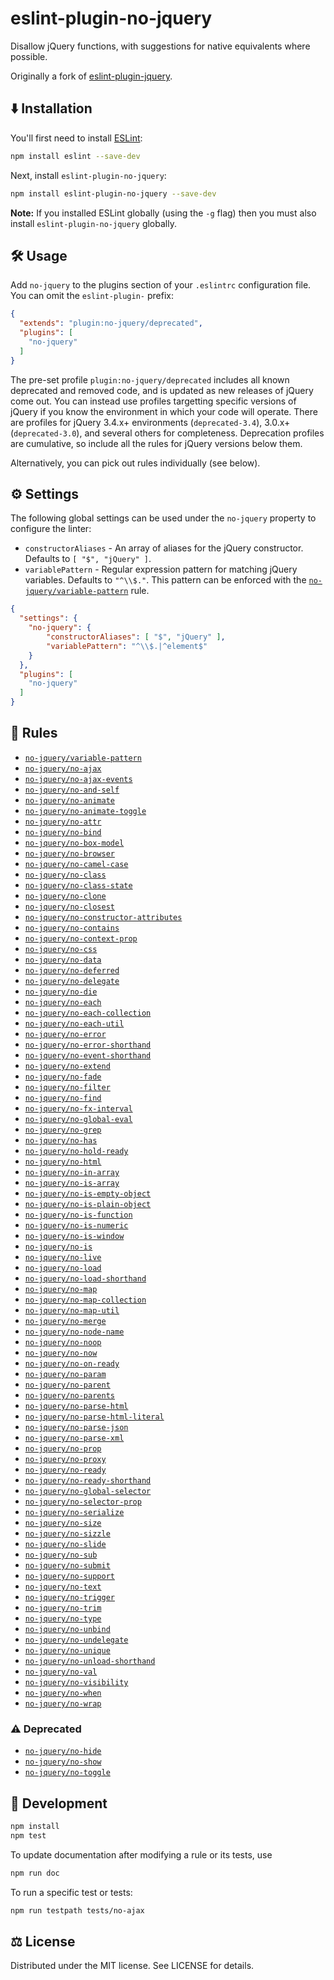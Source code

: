 # eslint-plugin-no-jquery

Disallow jQuery functions, with suggestions for native equivalents where possible.

Originally a fork of [eslint-plugin-jquery](https://github.com/dgraham/eslint-plugin-jquery/).

## ⬇️ Installation

You'll first need to install [ESLint](http://eslint.org):

```sh
npm install eslint --save-dev
```

Next, install `eslint-plugin-no-jquery`:

```sh
npm install eslint-plugin-no-jquery --save-dev
```

**Note:** If you installed ESLint globally (using the `-g` flag) then you must also install `eslint-plugin-no-jquery` globally.

## 🛠️ Usage

Add `no-jquery` to the plugins section of your `.eslintrc` configuration file. You can omit the `eslint-plugin-` prefix:

```json
{
  "extends": "plugin:no-jquery/deprecated",
  "plugins": [
    "no-jquery"
  ]
}
```

The pre-set profile `plugin:no-jquery/deprecated` includes all known deprecated and removed code, and is updated as new releases of jQuery come out. You can instead use profiles targetting specific versions of jQuery if you know the environment in which your code will operate. There are profiles for jQuery 3.4.x+ environments (`deprecated-3.4`), 3.0.x+ (`deprecated-3.0`), and several others for completeness. Deprecation profiles are cumulative, so include all the rules for jQuery versions below them.

Alternatively, you can pick out rules individually (see below).

## ⚙️ Settings

The following global settings can be used under the `no-jquery` property to configure the linter:

* `constructorAliases` - An array of aliases for the jQuery constructor. Defaults to `[ "$", "jQuery" ]`.
* `variablePattern` - Regular expression pattern for matching jQuery variables. Defaults to `"^\\$."`. This pattern can be enforced with the [`no-jquery/variable-pattern`](docs/variable-pattern.md) rule.

```json
{
  "settings": {
    "no-jquery": {
        "constructorAliases": [ "$", "jQuery" ],
        "variablePattern": "^\\$.|^element$"
    }
  },
  "plugins": [
    "no-jquery"
  ]
}
```

## 📖 Rules

* [`no-jquery/variable-pattern`](docs/variable-pattern.md)
* [`no-jquery/no-ajax`](docs/no-ajax.md)
* [`no-jquery/no-ajax-events`](docs/no-ajax-events.md)
* [`no-jquery/no-and-self`](docs/no-and-self.md)
* [`no-jquery/no-animate`](docs/no-animate.md)
* [`no-jquery/no-animate-toggle`](docs/no-animate-toggle.md)
* [`no-jquery/no-attr`](docs/no-attr.md)
* [`no-jquery/no-bind`](docs/no-bind.md)
* [`no-jquery/no-box-model`](docs/no-box-model.md)
* [`no-jquery/no-browser`](docs/no-browser.md)
* [`no-jquery/no-camel-case`](docs/no-camel-case.md)
* [`no-jquery/no-class`](docs/no-class.md)
* [`no-jquery/no-class-state`](docs/no-class-state.md)
* [`no-jquery/no-clone`](docs/no-clone.md)
* [`no-jquery/no-closest`](docs/no-closest.md)
* [`no-jquery/no-constructor-attributes`](docs/no-constructor-attributes.md)
* [`no-jquery/no-contains`](docs/no-contains.md)
* [`no-jquery/no-context-prop`](docs/no-context-prop.md)
* [`no-jquery/no-css`](docs/no-css.md)
* [`no-jquery/no-data`](docs/no-data.md)
* [`no-jquery/no-deferred`](docs/no-deferred.md)
* [`no-jquery/no-delegate`](docs/no-delegate.md)
* [`no-jquery/no-die`](docs/no-die.md)
* [`no-jquery/no-each`](docs/no-each.md)
* [`no-jquery/no-each-collection`](docs/no-each-collection.md)
* [`no-jquery/no-each-util`](docs/no-each-util.md)
* [`no-jquery/no-error`](docs/no-error.md)
* [`no-jquery/no-error-shorthand`](docs/no-error-shorthand.md)
* [`no-jquery/no-event-shorthand`](docs/no-event-shorthand.md)
* [`no-jquery/no-extend`](docs/no-extend.md)
* [`no-jquery/no-fade`](docs/no-fade.md)
* [`no-jquery/no-filter`](docs/no-filter.md)
* [`no-jquery/no-find`](docs/no-find.md)
* [`no-jquery/no-fx-interval`](docs/no-fx-interval.md)
* [`no-jquery/no-global-eval`](docs/no-global-eval.md)
* [`no-jquery/no-grep`](docs/no-grep.md)
* [`no-jquery/no-has`](docs/no-has.md)
* [`no-jquery/no-hold-ready`](docs/no-hold-ready.md)
* [`no-jquery/no-html`](docs/no-html.md)
* [`no-jquery/no-in-array`](docs/no-in-array.md)
* [`no-jquery/no-is-array`](docs/no-is-array.md)
* [`no-jquery/no-is-empty-object`](docs/no-is-empty-object.md)
* [`no-jquery/no-is-plain-object`](docs/no-is-plain-object.md)
* [`no-jquery/no-is-function`](docs/no-is-function.md)
* [`no-jquery/no-is-numeric`](docs/no-is-numeric.md)
* [`no-jquery/no-is-window`](docs/no-is-window.md)
* [`no-jquery/no-is`](docs/no-is.md)
* [`no-jquery/no-live`](docs/no-live.md)
* [`no-jquery/no-load`](docs/no-load.md)
* [`no-jquery/no-load-shorthand`](docs/no-load-shorthand.md)
* [`no-jquery/no-map`](docs/no-map.md)
* [`no-jquery/no-map-collection`](docs/no-map-collection.md)
* [`no-jquery/no-map-util`](docs/no-map-util.md)
* [`no-jquery/no-merge`](docs/no-merge.md)
* [`no-jquery/no-node-name`](docs/no-node-name.md)
* [`no-jquery/no-noop`](docs/no-noop.md)
* [`no-jquery/no-now`](docs/no-now.md)
* [`no-jquery/no-on-ready`](docs/no-on-ready.md)
* [`no-jquery/no-param`](docs/no-param.md)
* [`no-jquery/no-parent`](docs/no-parent.md)
* [`no-jquery/no-parents`](docs/no-parents.md)
* [`no-jquery/no-parse-html`](docs/no-parse-html.md)
* [`no-jquery/no-parse-html-literal`](docs/no-parse-html-literal.md)
* [`no-jquery/no-parse-json`](docs/no-parse-json.md)
* [`no-jquery/no-parse-xml`](docs/no-parse-xml.md)
* [`no-jquery/no-prop`](docs/no-prop.md)
* [`no-jquery/no-proxy`](docs/no-proxy.md)
* [`no-jquery/no-ready`](docs/no-ready.md)
* [`no-jquery/no-ready-shorthand`](docs/no-ready-shorthand.md)
* [`no-jquery/no-global-selector`](docs/no-global-selector.md)
* [`no-jquery/no-selector-prop`](docs/no-selector-prop.md)
* [`no-jquery/no-serialize`](docs/no-serialize.md)
* [`no-jquery/no-size`](docs/no-size.md)
* [`no-jquery/no-sizzle`](docs/no-sizzle.md)
* [`no-jquery/no-slide`](docs/no-slide.md)
* [`no-jquery/no-sub`](docs/no-sub.md)
* [`no-jquery/no-submit`](docs/no-submit.md)
* [`no-jquery/no-support`](docs/no-support.md)
* [`no-jquery/no-text`](docs/no-text.md)
* [`no-jquery/no-trigger`](docs/no-trigger.md)
* [`no-jquery/no-trim`](docs/no-trim.md)
* [`no-jquery/no-type`](docs/no-type.md)
* [`no-jquery/no-unbind`](docs/no-unbind.md)
* [`no-jquery/no-undelegate`](docs/no-undelegate.md)
* [`no-jquery/no-unique`](docs/no-unique.md)
* [`no-jquery/no-unload-shorthand`](docs/no-unload-shorthand.md)
* [`no-jquery/no-val`](docs/no-val.md)
* [`no-jquery/no-visibility`](docs/no-visibility.md)
* [`no-jquery/no-when`](docs/no-when.md)
* [`no-jquery/no-wrap`](docs/no-wrap.md)

### ⚠️ Deprecated
* [`no-jquery/no-hide`](docs/no-hide.md)
* [`no-jquery/no-show`](docs/no-show.md)
* [`no-jquery/no-toggle`](docs/no-toggle.md)

## 🤖 Development

```sh
npm install
npm test
```

To update documentation after modifying a rule or its tests, use

```sh
npm run doc
```

To run a specific test or tests:

```sh
npm run testpath tests/no-ajax
```

## ⚖️ License

Distributed under the MIT license. See LICENSE for details.
